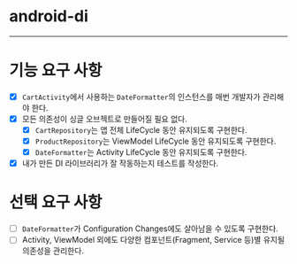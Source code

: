 # android-di

---

# 기능 요구 사항
- [x] `CartActivity`에서 사용하는 `DateFormatter`의 인스턴스를 매번 개발자가 관리해야 한다. 
- [x] 모든 의존성이 싱글 오브젝트로 만들어질 필요 없다.
  - [x] `CartRepository`는 앱 전체 LifeCycle 동안 유지되도록 구현한다.
  - [x] `ProductRepository`는 ViewModel LifeCycle 동안 유지되도록 구현한다.
  - [x] `DateFormatter`는 Activity LifeCycle 동안 유지되도록 구현한다.
- [x] 내가 만든 DI 라이브러리가 잘 작동하는지 테스트를 작성한다.

# 선택 요구 사항
- [ ] `DateFormatter`가 Configuration Changes에도 살아남을 수 있도록 구현한다.
- [ ] Activity, ViewModel 외에도 다양한 컴포넌트(Fragment, Service 등)별 유지될 의존성을 관리한다.
